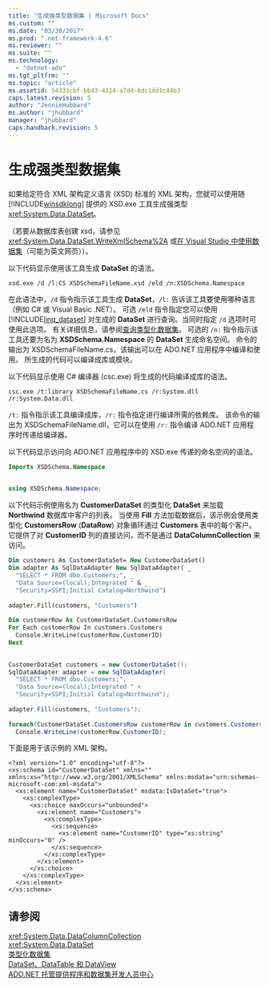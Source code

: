 ```yaml
---
title: "生成强类型数据集 | Microsoft Docs"
ms.custom: ""
ms.date: "03/30/2017"
ms.prod: ".net-framework-4.6"
ms.reviewer: ""
ms.suite: ""
ms.technology: 
  - "dotnet-ado"
ms.tgt_pltfrm: ""
ms.topic: "article"
ms.assetid: 54333cbf-bb43-4314-a7d4-6dc1dd1c44b3
caps.latest.revision: 5
author: "JennieHubbard"
ms.author: "jhubbard"
manager: "jhubbard"
caps.handback.revision: 5
---
```

# 生成强类型数据集
如果给定符合 XML 架构定义语言 \(XSD\) 标准的 XML 架构，您就可以使用随 [!INCLUDE[winsdklong](../../../../../includes/winsdklong-md.md)] 提供的 XSD.exe 工具生成强类型 <xref:System.Data.DataSet>。  
  
 （若要从数据库表创建 xsd，请参见 <xref:System.Data.DataSet.WriteXmlSchema%2A> 或[在 Visual Studio 中使用数据集](http://msdn.microsoft.com/library/8bw9ksd6.aspx)（可能为英文网页））。  
  
 以下代码显示使用该工具生成 **DataSet** 的语法。  
  
```  
xsd.exe /d /l:CS XSDSchemaFileName.xsd /eld /n:XSDSchema.Namespace  
```  
  
 在此语法中，`/d` 指令指示该工具生成 **DataSet**，`/l:` 告诉该工具要使用哪种语言（例如 C\# 或 Visual Basic .NET）。  可选 `/eld` 指令指定您可以使用 [!INCLUDE[linq_dataset](../../../../../includes/linq-dataset-md.md)] 对生成的 **DataSet** 进行查询。当同时指定 `/d` 选项时可使用此选项。  有关详细信息，请参阅[查询类型化数据集](../../../../../docs/framework/data/adonet/querying-typed-datasets.md)。  可选的 `/n:` 指令指示该工具还要为名为 **XSDSchema.Namespace** 的 **DataSet** 生成命名空间。  命令的输出为 XSDSchemaFileName.cs，该输出可以在 ADO.NET 应用程序中编译和使用。  所生成的代码可以编译成库或模块。  
  
 以下代码显示使用 C\# 编译器 \(csc.exe\) 将生成的代码编译成库的语法。  
  
```  
csc.exe /t:library XSDSchemaFileName.cs /r:System.dll /r:System.Data.dll  
```  
  
 `/t:` 指令指示该工具编译成库，`/r:` 指令指定进行编译所需的依赖库。  该命令的输出为 XSDSchemaFileName.dll，它可以在使用 `/r:` 指令编译 ADO.NET 应用程序时传递给编译器。  
  
 以下代码显示访问向 ADO.NET 应用程序中的 XSD.exe 传递的命名空间的语法。  
  
```vb  
Imports XSDSchema.Namespace  
  
```  
  
```csharp  
using XSDSchema.Namespace;  
```  
  
 以下代码示例使用名为 **CustomerDataSet** 的类型化 **DataSet** 来加载 **Northwind** 数据库中客户的列表。  当使用 **Fill** 方法加载数据后，该示例会使用类型化 **CustomersRow** \(**DataRow**\) 对象循环通过 **Customers** 表中的每个客户。  它提供了对 **CustomerID** 列的直接访问，而不是通过 **DataColumnCollection** 来访问。  
  
```vb  
Dim customers As CustomerDataSet= New CustomerDataSet()  
Dim adapter As SqlDataAdapter New SqlDataAdapter( _  
  "SELECT * FROM dbo.Customers;", _  
  "Data Source=(local);Integrated " & _  
  "Security=SSPI;Initial Catalog=Northwind")  
  
adapter.Fill(customers, "Customers")  
  
Dim customerRow As CustomerDataSet.CustomersRow  
For Each customerRow In customers.Customers  
  Console.WriteLine(customerRow.CustomerID)  
Next  
  
```  
  
```csharp  
CustomerDataSet customers = new CustomerDataSet();  
SqlDataAdapter adapter = new SqlDataAdapter(  
  "SELECT * FROM dbo.Customers;",  
  "Data Source=(local);Integrated " +  
  "Security=SSPI;Initial Catalog=Northwind");  
  
adapter.Fill(customers, "Customers");  
  
foreach(CustomerDataSet.CustomersRow customerRow in customers.Customers)  
  Console.WriteLine(customerRow.CustomerID);  
```  
  
 下面是用于该示例的 XML 架构。  
  
```  
<?xml version="1.0" encoding="utf-8"?>  
<xs:schema id="CustomerDataSet" xmlns="" xmlns:xs="http://www.w3.org/2001/XMLSchema" xmlns:msdata="urn:schemas-microsoft-com:xml-msdata">  
  <xs:element name="CustomerDataSet" msdata:IsDataSet="true">  
    <xs:complexType>  
      <xs:choice maxOccurs="unbounded">  
        <xs:element name="Customers">  
          <xs:complexType>  
            <xs:sequence>  
              <xs:element name="CustomerID" type="xs:string" minOccurs="0" />  
            </xs:sequence>  
          </xs:complexType>  
        </xs:element>  
      </xs:choice>  
    </xs:complexType>  
  </xs:element>  
</xs:schema>  
```  
  
## 请参阅  
 <xref:System.Data.DataColumnCollection>   
 <xref:System.Data.DataSet>   
 [类型化数据集](../../../../../docs/framework/data/adonet/dataset-datatable-dataview/typed-datasets.md)   
 [DataSet、DataTable 和 DataView](../../../../../docs/framework/data/adonet/dataset-datatable-dataview/index.md)   
 [ADO.NET 托管提供程序和数据集开发人员中心](http://go.microsoft.com/fwlink/?LinkId=217917)